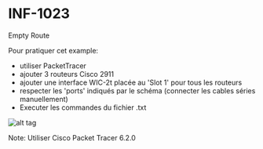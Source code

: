# INF-1023

Empty Route

Pour pratiquer cet example:
- utiliser PacketTracer
- ajouter 3 routeurs Cisco 2911
- ajouter une interface WIC-2t placée au 'Slot 1' pour tous les routeurs
- respecter les 'ports' indiqués par le schéma (connecter les cables séries manuellement)
- Executer les commandes du fichier .txt

![alt tag](https://github.com/setrar/INF-1023/blob/master/EmptyRoute/EmptyRoute.png)

Note: Utiliser Cisco Packet Tracer 6.2.0
